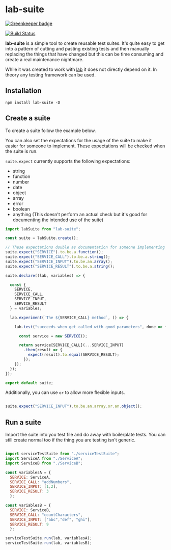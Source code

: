 
# lab-suite

[![Greenkeeper badge](https://badges.greenkeeper.io/midknight41/lab-suite.svg)](https://greenkeeper.io/)

[![Build Status](https://travis-ci.org/midknight41/lab-suite.svg?branch=master)](https://travis-ci.org/midknight41/lab-suite) 

**lab-suite** is a simple tool to create reusable test suites. It's quite easy to get into a pattern of cutting and pasting existing tests and then manually replacing the things that have changed but this can be time consuming and create a real maintenance nightmare.

While it was created to work with [lab](https://www.npmjs.com/package/lab) it does not directly depend on it. In theory any testing framework can be used.

## Installation

```
npm install lab-suite -D
```

## Create a suite
To create a suite follow the example below.

You can also set the expectations for the usage of the suite to make it easier for someone to implement. These expectations will be checked when the suite is run.

```suite.expect``` currently supports the following expectations:

- string
- function
- number 
- date
- object
- array
- error
- boolean
- anything (This doesn't perform an actual check but it's good for documenting the intended use of the suite)

```js
import labSuite from "lab-suite";

const suite = labSuite.create();

// These expectations double as documentation for someone implementing the suite
suite.expect("SERVICE").to.be.a.function();
suite.expect("SERVICE_CALL").to.be.a.string();
suite.expect("SERVICE_INPUT").to.be.an.array();
suite.expect("SERVICE_RESULT").to.be.a.string();

suite.declare((lab, variables) => {

  const {
    SERVICE,
    SERVICE_CALL,
    SERVICE_INPUT,
    SERVICE_RESULT
  } = variables;

  lab.experiment(`The ${SERVICE_CALL} method`, () => {

    lab.test("succeeds when get called with good parameters", done => {

      const service = new SERVICE();

      return service[SERVICE_CALL](...SERVICE_INPUT)
        .then(result => {
          expect(result).to.equal(SERVICE_RESULT);
        });
    });
  });
});

export default suite;
```

Additionally, you can use ```or``` to allow more flexible inputs.

```js

suite.expect("SERVICE_INPUT").to.be.an.array.or.an.object();

```


## Run a suite

Import the suite into you test file and do away with boilerplate tests. You can still create normal too if the thing you are testing isn't generic.

```js

import serviceTestSuite from "./serviceTestSuite";
import ServiceA from "./ServiceA";
import ServiceB from "./ServiceB";

const variablesA = {
  SERVICE: ServiceA, 
  SERVICE_CALL: "addNumbers", 
  SERVICE_INPUT: [1,2], 
  SERVICE_RESULT: 3 
  };

const variablesB = {
  SERVICE: ServiceB, 
  SERVICE_CALL: "countCharacters", 
  SERVICE_INPUT: ["abc","def", "ghi"], 
  SERVICE_RESULT: 9 
  };

serviceTestSuite.run(lab, variablesA);
serviceTestSuite.run(lab, variablesB);

```
